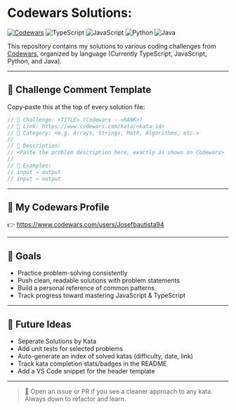 #  Codewars Solutions:
[![Codewars](https://www.codewars.com/users/Josefbautista94/badges/large)](https://www.codewars.com/users/Josefbautista94)
![TypeScript](https://img.shields.io/badge/-TypeScript-3178C6?style=for-the-badge&logo=typescript&logoColor=white)
![JavaScript](https://img.shields.io/badge/-JavaScript-F7DF1E?style=for-the-badge&logo=javascript&logoColor=black)
![Python](https://img.shields.io/badge/-Python-3776AB?style=for-the-badge&logo=python&logoColor=white)
![Java](https://img.shields.io/badge/-Java-007396?style=for-the-badge&logo=java&logoColor=white)


This repository contains my solutions to various coding challenges from [Codewars](https://www.codewars.com/), organized by language (Currently TypeScript, JavaScript, Python, and Java).

---

## 🧩 Challenge Comment Template

Copy‑paste this at the top of every solution file:

```ts
// 🧩 Challenge: <TITLE> (Codewars - <RANK>)
// 🔗 Link: https://www.codewars.com/kata/<kata-id>
// 📂 Category: <e.g. Arrays, Strings, Math, Algorithms, etc.>
//
// 📝 Description:
// <Paste the problem description here, exactly as shown on Codewars>
//
// 🧪 Examples:
// input → output
// input → output
```

---
<!-- 
## 🗂️ Suggested Folder Structure

```
/codewars-solutions
  ├── 8-kyu/
  │    └── fakeBinary.ts
  ├── 7-kyu/
  │    └── complementaryDNA.ts
  ├── 6-kyu/
  │    └── arrayDiff.ts
  └── README.md
```

--- -->

## 🔗 My Codewars Profile


👉 https://www.codewars.com/users/Josefbautista94

---

## 🧠 Goals

- Practice problem-solving consistently
- Push clean, readable solutions with problem statements
- Build a personal reference of common patterns
- Track progress toward mastering JavaScript & TypeScript

---

## 🚀 Future Ideas
- Seperate Solutions by Kata
- Add unit tests for selected problems
- Auto-generate an index of solved katas (difficulty, date, link)
- Track kata completion stats/badges in the README
- Add a VS Code snippet for the header template

---
<!-- 
### 💡 VS Code Snippet (optional)

Create `.vscode/codewars-header.code-snippets`:

```json
{
  "Codewars Header": {
    "scope": "typescript,javascript",
    "prefix": "cwheader",
    "body": [
      "// 🧩 Challenge: ${1:TITLE} (Codewars - ${2:RANK})",
      "// 🔗 Link: https://www.codewars.com/kata/${3:kata-id}",
      "// 📂 Category: ${4:Category}",
      "//",
      "// 📝 Description:",
      "// ${5:Paste the problem description here}",
      "//",
      "// 🧪 Examples:",
      "// ${6:input} → ${7:output}",
      "",
      "$0"
    ],
    "description": "Insert a standard Codewars problem header"
  }
}
```

--- -->

> 💬 Open an issue or PR if you see a cleaner approach to any kata. Always down to refactor and learn.
